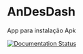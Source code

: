 # AnDesDash
App para instalação Apk 

[![Documentation Status](https://readthedocs.org/projects/andesdash-user/badge/?version=latest)](https://andesdash-user.readthedocs.io/pt/latest/?badge=latest)
